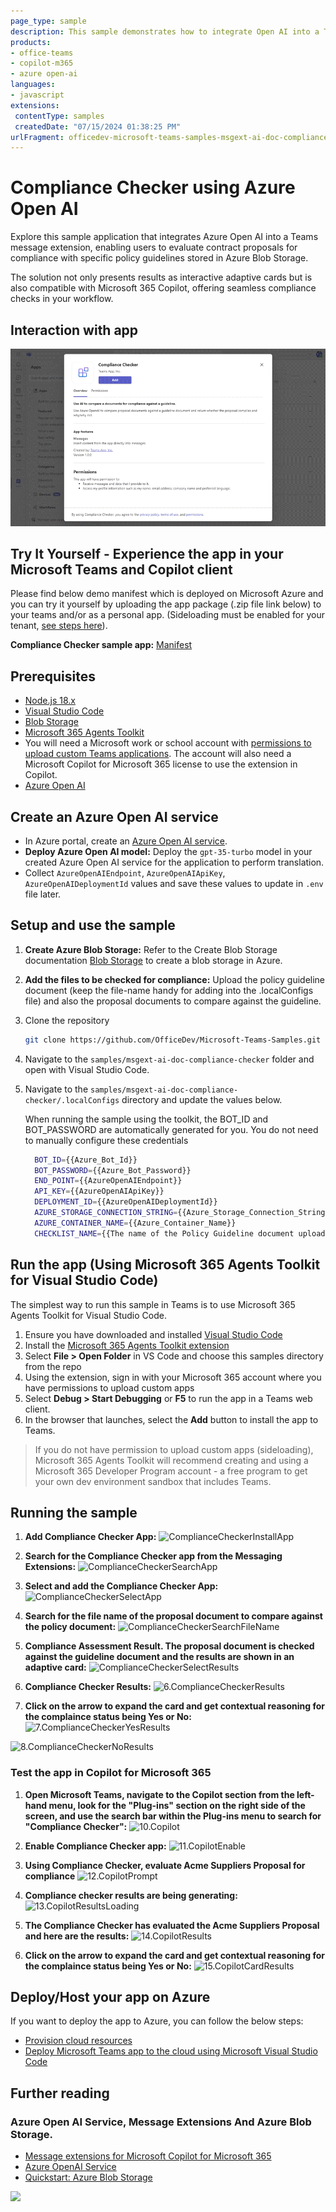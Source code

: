 ```yaml
---
page_type: sample
description: This sample demonstrates how to integrate Open AI into a Teams message extension to evaluate contract proposals against policy checklists.
products:
- office-teams
- copilot-m365
- azure open-ai
languages:
- javascript
extensions:
 contentType: samples
 createdDate: "07/15/2024 01:38:25 PM"
urlFragment: officedev-microsoft-teams-samples-msgext-ai-doc-compliance-checker-js
---
```


# Compliance Checker using Azure Open AI

Explore this sample application that integrates Azure Open AI into a Teams message extension, enabling users to evaluate contract proposals for compliance with specific policy guidelines stored in Azure Blob Storage. 

The solution not only presents results as interactive adaptive cards but is also compatible with Microsoft 365 Copilot, offering seamless compliance checks in your workflow.


## Interaction with app

 ![msgext-doc-compliance-checkerGif](Images/msgext-doc-compliance-checkerGif.gif)

## Try It Yourself - Experience the app in your Microsoft Teams and Copilot client
Please find below demo manifest which is deployed on Microsoft Azure and you can try it yourself by uploading the app package (.zip file link below) to your teams and/or as a personal app. (Sideloading must be enabled for your tenant, [see steps here](https://docs.microsoft.com/microsoftteams/platform/concepts/build-and-test/prepare-your-o365-tenant#enable-custom-teams-apps-and-turn-on-custom-app-uploading)).

**Compliance Checker sample app:** [Manifest](/samples/msgext-ai-doc-compliance-checker/demo-manifest/AIComplianceChecker.zip)

## Prerequisites

- [Node.js 18.x](https://nodejs.org/download/release/v18.18.2/)
- [Visual Studio Code](https://code.visualstudio.com/)
- [Blob Storage](https://learn.microsoft.com/en-us/azure/storage/blobs/storage-quickstart-blobs-portal)
- [Microsoft 365 Agents Toolkit](https://marketplace.visualstudio.com/items?itemName=TeamsDevApp.ms-teams-vscode-extension)
- You will need a Microsoft work or school account with [permissions to upload custom Teams applications](https://learn.microsoft.com/microsoftteams/platform/concepts/build-and-test/prepare-your-o365-tenant#enable-custom-teams-apps-and-turn-on-custom-app-uploading). The account will also need a Microsoft Copilot for Microsoft 365 license to use the extension in Copilot.
- [Azure Open AI](https://learn.microsoft.com/en-us/azure/ai-services/openai/quickstart?tabs=command-line&pivots=programming-language-studio)

## Create an Azure Open AI service

- In Azure portal, create an [Azure Open AI service](https://learn.microsoft.com/en-us/azure/ai-services/openai/how-to/create-resource?pivots=web-portal).
- **Deploy Azure Open AI model:** Deploy the `gpt-35-turbo` model in your created Azure Open AI service for the application to perform translation.
- Collect `AzureOpenAIEndpoint`, `AzureOpenAIApiKey`, `AzureOpenAIDeploymentId` values and save these values to update in `.env` file later.

## Setup and use the sample

1) **Create Azure Blob Storage:**
Refer to the Create Blob Storage documentation [Blob Storage](https://learn.microsoft.com/en-us/azure/storage/blobs/storage-quickstart-blobs-portal) to create a blob storage in Azure.

1) **Add the files to be checked for compliance:**
Upload the policy guideline document (keep the file-name handy for adding into the .localConfigs file) and also the proposal documents to compare against the guideline.

1) Clone the repository

    ```bash
    git clone https://github.com/OfficeDev/Microsoft-Teams-Samples.git
    ```
1) Navigate to the `samples/msgext-ai-doc-compliance-checker` folder and open with Visual Studio Code.

1) Navigate to the `samples/msgext-ai-doc-compliance-checker/.localConfigs` directory and update the values below.

   When running the sample using the toolkit, the BOT_ID and BOT_PASSWORD are automatically generated for you. You do not need to manually configure these credentials
    ```bash
      BOT_ID={{Azure_Bot_Id}} 
      BOT_PASSWORD={{Azure_Bot_Password}}
      END_POINT={{AzureOpenAIEndpoint}}
      API_KEY={{AzureOpenAIApiKey}}
      DEPLOYMENT_ID={{AzureOpenAIDeploymentId}}
      AZURE_STORAGE_CONNECTION_STRING={{Azure_Storage_Connection_String}}
      AZURE_CONTAINER_NAME={{Azure_Container_Name}}
      CHECKLIST_NAME={{The name of the Policy Guideline document uploaded in Azure Blob should include the file extension. Supported file formats are: .pdf , .docx, .txt}}
   ```

## Run the app (Using Microsoft 365 Agents Toolkit for Visual Studio Code)

The simplest way to run this sample in Teams is to use Microsoft 365 Agents Toolkit for Visual Studio Code.

1. Ensure you have downloaded and installed [Visual Studio Code](https://code.visualstudio.com/docs/setup/setup-overview)
1. Install the [Microsoft 365 Agents Toolkit extension](https://marketplace.visualstudio.com/items?itemName=TeamsDevApp.ms-teams-vscode-extension)
1. Select **File > Open Folder** in VS Code and choose this samples directory from the repo
1. Using the extension, sign in with your Microsoft 365 account where you have permissions to upload custom apps
1. Select **Debug > Start Debugging** or **F5** to run the app in a Teams web client.
1. In the browser that launches, select the **Add** button to install the app to Teams.

> If you do not have permission to upload custom apps (sideloading), Microsoft 365 Agents Toolkit will recommend creating and using a Microsoft 365 Developer Program account - a free program to get your own dev environment sandbox that includes Teams.

## Running the sample

1) **Add Compliance Checker App:**
![ComplianceCheckerInstallApp](Images/1.ComplianceCheckerInstallApp.png)

1) **Search for the Compliance Checker app from the Messaging Extensions:**
![ComplianceCheckerSearchApp](Images/2.ComplianceCheckerSearchApp.png)

1) **Select and add the Compliance Checker App:**
![ComplianceCheckerSelectApp](Images/3.ComplianceCheckerSelectApp.png)

1) **Search for the file name of the proposal document to compare against the policy document:**
![ComplianceCheckerSearchFileName](Images/4.ComplianceCheckerSearchFileName.png)

1) **Compliance Assessment Result. The proposal document is checked against the guideline document and the results are shown in an adaptive card:**
![ComplianceCheckerSelectResults](Images/5.ComplianceCheckerSelectResults.png)

1) **Compliance Checker Results:**
![6.ComplianceCheckerResults](Images/6.ComplianceCheckerResults.png)

1) **Click on the arrow to expand the card and get contextual reasoning for the complaince status being Yes or No:**
![7.ComplianceCheckerYesResults](Images/7.ComplianceCheckerYesResults.png)

![8.ComplianceCheckerNoResults](Images/8.ComplianceCheckerNoResults.png)

### Test the app in Copilot for Microsoft 365

1) **Open Microsoft Teams, navigate to the Copilot section from the left-hand menu, look for the "Plug-ins" section on the right side of the screen, and use the search bar within the Plug-ins menu to search for "Compliance Checker":**
![10.Copilot](Images/10.Copilot.png)

1) **Enable Compliance Checker app:**
![11.CopilotEnable](Images/11.CopilotEnable.png)

1) **Using Compliance Checker, evaluate Acme Suppliers Proposal for compliance**
![12.CopilotPrompt](Images/12.CopilotPrompt.png)

1) **Compliance checker results are being generating:**
![13.CopilotResultsLoading](Images/13.CopilotResultsLoading.png)

1) **The Compliance Checker has evaluated the Acme Suppliers Proposal and here are the results:**
![14.CopilotResults](Images/14.CopilotResults.png)

1) **Click on the arrow to expand the card and get contextual reasoning for the complaince status being Yes or No:**
![15.CopilotCardResults](Images/15.CopilotCardResults.png)

## Deploy/Host your app on Azure
If you want to deploy the app to Azure, you can follow the below steps:
- [Provision cloud resources](https://learn.microsoft.com/en-us/microsoftteams/platform/toolkit/provision)
- [Deploy Microsoft Teams app to the cloud using Microsoft Visual Studio Code](https://learn.microsoft.com/en-us/microsoftteams/platform/toolkit/deploy)

## Further reading

### Azure Open AI Service, Message Extensions And Azure Blob Storage.

- [Message extensions for Microsoft Copilot for Microsoft 365](https://learn.microsoft.com/en-us/microsoft-365-copilot/extensibility/overview-message-extension-bot)
- [Azure OpenAI Service](https://learn.microsoft.com/azure/ai-services/openai/overview)
- [Quickstart: Azure Blob Storage](https://learn.microsoft.com/azure/storage/blobs/storage-quickstart-blobs-nodejs?tabs=managed-identity%2Croles-azure-portal%2Csign-in-azure-cli)

<img src="https://pnptelemetry.azurewebsites.net/microsoft-teams-samples/samples/msgext-ai-doc-compliance-checker" />
